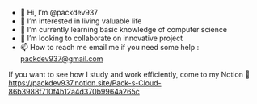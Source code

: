 - 👋 Hi, I’m @packdev937
- 👀 I’m interested in living valuable life 
- 🌱 I’m currently learning basic knowledge of computer science
- 💞️ I’m looking to collaborate on innovative project
- 📫 How to reach me 
      email me if you need some help : packdev937@gmail.com
      
      
If you want to see how I study and work efficiently, come to my Notion 🤗
https://packdev937.notion.site/Pack-s-Cloud-86b3988f710f4b12a4d370b9964a265c
